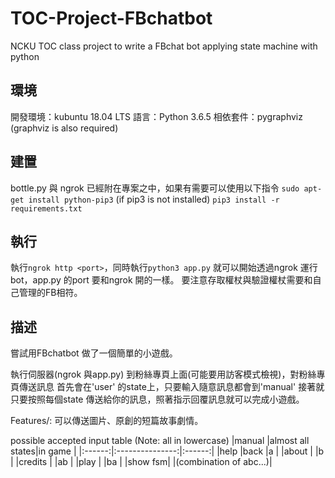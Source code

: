# TOC-Project-FBchatbot
NCKU TOC class project to write a FBchat bot applying state machine with python 

## 環境
開發環境：kubuntu 18.04 LTS
語言：Python 3.6.5
相依套件：pygraphviz (graphviz is also required)

## 建置
bottle.py 與 ngrok 已經附在專案之中，如果有需要可以使用以下指令
`sudo apt-get install python-pip3` (if pip3 is not installed)
`pip3 install -r requirements.txt`

## 執行
執行`ngrok http <port>`，同時執行`python3 app.py` 就可以開始透過ngrok 運行bot，app.py 的port 要和ngrok 開的一樣。
要注意存取權杖與驗證權杖需要和自己管理的FB相符。

## 描述
嘗試用FBchatbot 做了一個簡單的小遊戲。

執行伺服器(ngrok 與app.py)
到粉絲專頁上面(可能要用訪客模式檢視)，對粉絲專頁傳送訊息
首先會在'user' 的state上，只要輸入隨意訊息都會到'manual'
接著就只要按照每個state 傳送給你的訊息，照著指示回覆訊息就可以完成小遊戲。

Features/: 可以傳送圖片、原創的短篇故事劇情。

possible accepted input table (Note: all in lowercase)
|manual  |almost all states|in game |
|:------:|:---------------:|:------:|
|help    |back             |a       |
|about   |                 |b       |
|credits |                 |ab      |
|play    |                 |ba      |
|show fsm|                 |(combination of abc...)|
